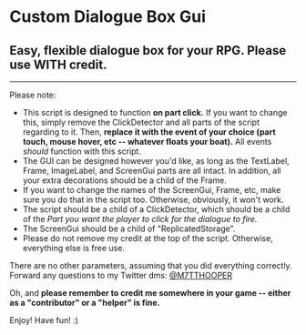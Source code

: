 # Custom Dialogue Box Gui
## Easy, flexible dialogue box for your RPG. Please use WITH credit.
-------------------

Please note:
- This script is designed to function **on part click.** If you want to change this, simply remove the ClickDetector and all parts of the script regarding to it. Then, **replace it with the event of your choice (part touch, mouse hover, etc -- whatever floats your boat).** All events *should* function with this script.
- The GUI can be designed however you'd like, as long as the TextLabel, Frame, ImageLabel, and ScreenGui parts are all intact. In addition, all your extra decorations should be a child of the Frame.
- If you want to change the names of the ScreenGui, Frame, etc, make sure you do that in the script too. Otherwise, obviously, it won't work.
- The script should be a child of a ClickDetector, which should be a child of the *Part you want the player to click for the dialogue to fire.* 
- The ScreenGui should be a child of "ReplicatedStorage".
- Please do not remove my credit at the top of the script. Otherwise, everything else is free use.

There are no other parameters, assuming that you did everything correctly. Forward any questions to my Twitter dms: [@M7TTHOOPER](https://twitter.com/M7TTHOOPER)

Oh, and **please remember to credit me somewhere in your game -- either as a "contributor" or a "helper" is fine.** 

Enjoy! Have fun! :)
